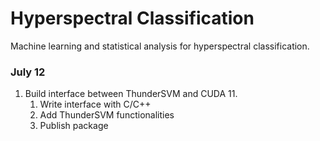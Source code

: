 # Hyperspectral Classification
Machine learning and statistical analysis for hyperspectral classification.

### July 12
1. Build interface between ThunderSVM and CUDA 11.
    1. Write interface with C/C++
    2. Add ThunderSVM functionalities
    3. Publish package
